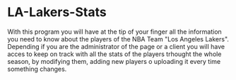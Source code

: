 # LA-Lakers-Stats
With this program you will have at the tip of your finger all the information you need to know about the players of the NBA Team "Los Angeles Lakers".
Depending if you are the administrator of the page or a client you will have acces to keep on track with all the stats of the players trhought  the whole season, by modifying them, adding new players o uploading it every time something changes.